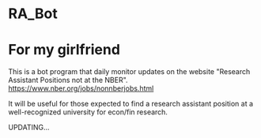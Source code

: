 # RA_Bot

# For my girlfriend

This is a bot program that daily monitor updates on the website "Research Assistant Positions not at the NBER".
https://www.nber.org/jobs/nonnberjobs.html

It will be useful for those expected to find a research assistant position at a well-recognized university for econ/fin research.

UPDATING...
